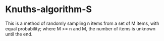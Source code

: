 # Knuths-algorithm-S
This is a method of randomly sampling n items from a set of M items, with equal probability; where M >= n and M, the number of items is unknown until the end.
